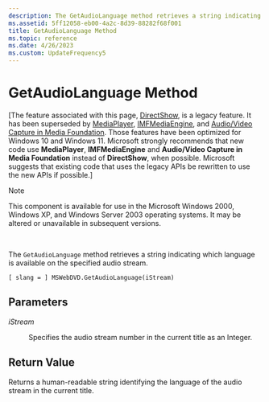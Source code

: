 ```yaml
---
description: The GetAudioLanguage method retrieves a string indicating which language is available on the specified audio stream.
ms.assetid: 5ff12058-eb00-4a2c-8d39-88282f68f001
title: GetAudioLanguage Method
ms.topic: reference
ms.date: 4/26/2023
ms.custom: UpdateFrequency5
---
```


# GetAudioLanguage Method

\[The feature associated with this page, [DirectShow](/windows/win32/directshow/directshow), is a legacy feature. It has been superseded by [MediaPlayer](/uwp/api/Windows.Media.Playback.MediaPlayer), [IMFMediaEngine](/windows/win32/api/mfmediaengine/nn-mfmediaengine-imfmediaengine), and [Audio/Video Capture in Media Foundation](windows/win32/medfound/audio-video-capture-in-media-foundation). Those features have been optimized for Windows 10 and Windows 11. Microsoft strongly recommends that new code use **MediaPlayer**, **IMFMediaEngine** and **Audio/Video Capture in Media Foundation** instead of **DirectShow**, when possible. Microsoft suggests that existing code that uses the legacy APIs be rewritten to use the new APIs if possible.\]

> [!Note]  
> This component is available for use in the Microsoft Windows 2000, Windows XP, and Windows Server 2003 operating systems. It may be altered or unavailable in subsequent versions.

 

The `GetAudioLanguage` method retrieves a string indicating which language is available on the specified audio stream.

``` syntax
[ slang = ] MSWebDVD.GetAudioLanguage(iStream)
```

## Parameters

<dl> <dt>

<span id="iStream"></span><span id="istream"></span><span id="ISTREAM"></span>*iStream*
</dt> <dd>

Specifies the audio stream number in the current title as an Integer.

</dd> </dl>

## Return Value

Returns a human-readable string identifying the language of the audio stream in the current title.

 

 



